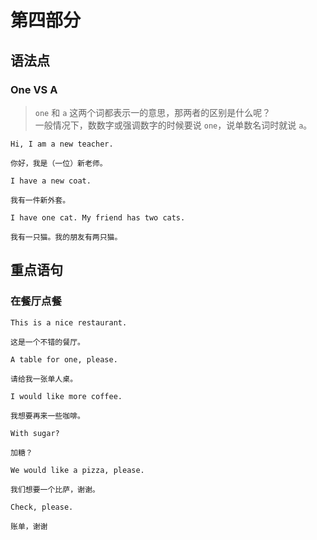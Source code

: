 # 第四部分

## 语法点

### One VS A

> `one` 和 `a` 这两个词都表示一的意思，那两者的区别是什么呢？  
> 一般情况下，数数字或强调数字的时候要说 `one`，说单数名词时就说 `a`。

```text
Hi, I am a new teacher.

你好，我是（一位）新老师。
```

```text
I have a new coat.

我有一件新外套。
```

```text
I have one cat. My friend has two cats.

我有一只猫。我的朋友有两只猫。
```

## 重点语句

### 在餐厅点餐

```text
This is a nice restaurant.

这是一个不错的餐厅。
```

```text
A table for one, please.

请给我一张单人桌。
```

```text
I would like more coffee.

我想要再来一些咖啡。
```

```text
With sugar?

加糖？
```

```text
We would like a pizza, please.

我们想要一个比萨，谢谢。
```

```text
Check, please.

账单，谢谢
```
